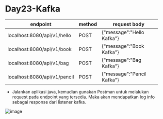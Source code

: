 # Day23-Kafka

endpoint  | method | request body
------------- | ------------- | -------------
localhost:8080/api/v1/hello | POST | {"message":"Hello Kafka"}
localhost:8080/api/v1/book | POST | {"message":"Book Kafka"}
localhost:8080/api/v1/bag | POST | {"message":"Bag Kafka"}
localhost:8080/api/v1/pencil | POST | {"message":"Pencil Kafka"}

- Jalankan aplikasi java, kemudian gunakan Postman untuk melalukan request pada endpoint yang tersedia.
Maka akan mendapatkan log info sebagai response dari listener kafka.

![image](https://user-images.githubusercontent.com/49546149/218285127-95106b07-3d6b-488c-ac68-8648195a68c2.png)
